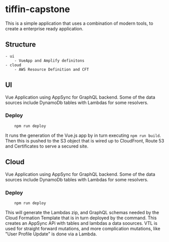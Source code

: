 # tiffin-capstone
This is a simple application that uses a combination of modern tools, to create a enterprise ready application. 

## Structure
```
- ui
    - VueApp and Amplify definitons
- cloud
    - AWS Resource Definition and CFT
```

## UI

Vue Application using AppSync for GraphQL backend. Some of the data sources include DynamoDb tables with Lambdas for some resolvers.

### Deploy

```
    npm run deploy
```

It runs the generation of the Vue.js app by in turn executing `npm run build`. Then this is pushed to the S3 object that is wired up to CloudFront, Route 53 and Certificates to serve a secured site.

## Cloud

Vue Application using AppSync for GraphQL backend. Some of the data sources include DynamoDb tables with Lambdas for some resolvers.

### Deploy

```
    npm run deploy
```

This will generate the Lambdas zip, and GraphQL schemas needed by the Cloud Formation Template that is in turn deployed by the command. This creates an AppSync APi with tables and lambdas a data soources. VTL is used for straight forward mutations, and more complication mutations, like "User Profile Update" is done via a Lambda.
